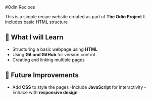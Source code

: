 #Odin Recipes

This is a simple recipe website created as part of **The Odin Project** It includes basic HTML structure

## 📌  What I will Learn
- Structuring a basic webpage using **HTML**
- Using **Git and GitHub** for version control
- Creating and linking multiple pages

## 🚀 Future Improvements
- Add **CSS** to style the pages
-Include **JavaScript** for interactivity
-Enhace with **responsive design**

